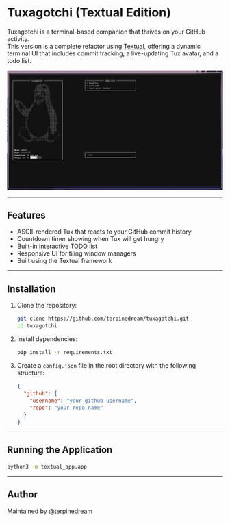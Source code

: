 # Tuxagotchi (Textual Edition)

Tuxagotchi is a terminal-based companion that thrives on your GitHub activity.  
This version is a complete refactor using [Textual](https://textual.textualize.io/), offering a dynamic terminal UI that includes commit tracking, a live-updating Tux avatar, and a todo list.

![Screenshot](screenshots/textural/screenshot_05082025_032437.jpg)

---

## Features

- ASCII-rendered Tux that reacts to your GitHub commit history
- Countdown timer showing when Tux will get hungry
- Built-in interactive TODO list
- Responsive UI for tiling window managers
- Built using the Textual framework

---

## Installation

1. Clone the repository:
   ```bash
   git clone https://github.com/terpinedream/tuxagotchi.git
   cd tuxagotchi
   ```

2. Install dependencies:
   ```bash
   pip install -r requirements.txt
   ```

3. Create a `config.json` file in the root directory with the following structure:
   ```json
   {
     "github": {
       "username": "your-github-username",
       "repo": "your-repo-name"
     }
   }
   ```

---

## Running the Application

```bash
python3 -m textual_app.app
```

---

## Author

Maintained by [@terpinedream](https://github.com/terpinedream)
